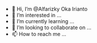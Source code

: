 - 👋 Hi, I’m @Alfarizky Oka Irianto
- 👀 I’m interested in ...
- 🌱 I’m currently learning ...
- 💞️ I’m looking to collaborate on ...
- 📫 How to reach me ...

<!---
Alfarizky Oka Irianto/Alfa is a ✨ special ✨ repository because its `README.md` (this file) appears on your GitHub profile.
You can click the Preview link to take a look at your changes.
--->
